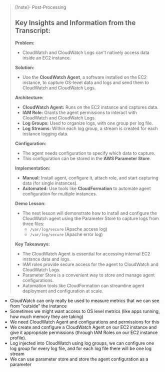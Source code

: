 
>[!note]- Post-Processing
>## Key Insights and Information from the Transcript:
>
>**Problem:**
>
>* CloudWatch and CloudWatch Logs can't natively access data inside an EC2 instance.
>
>**Solution:**
>
>* Use the **CloudWatch Agent**, a software installed on the EC2 instance, to capture OS-level data and logs and send them to CloudWatch and CloudWatch Logs.
>
>**Architecture:**
>
>* **CloudWatch Agent:** Runs on the EC2 instance and captures data.
>* **IAM Role:** Grants the agent permissions to interact with CloudWatch and CloudWatch Logs.
>* **Log Groups:**  Used to organize logs, with one group per log file.
>* **Log Streams:** Within each log group, a stream is created for each instance logging data.
>
>**Configuration:**
>
>* The agent needs configuration to specify which data to capture.
>* This configuration can be stored in the **AWS Parameter Store**.
>
>**Implementation:**
>
>* **Manual:** Install agent, configure it, attach role, and start capturing data (for single instances).
>* **Automated:** Use tools like **CloudFormation** to automate agent configuration for multiple instances.
>
>**Demo Lesson:**
>
>* The next lesson will demonstrate how to install and configure the CloudWatch agent using the Parameter Store to capture logs from three files:
>    * `/var/log/secure` (Apache access log)
>    * `/var/log/secure` (Apache error log)
>
>
>**Key Takeaways:**
>
>* The CloudWatch Agent is essential for accessing internal EC2 instance data and logs.
>* IAM roles provide secure access for the agent to CloudWatch and CloudWatch Logs.
>* Parameter Store is a convenient way to store and manage agent configurations.
>* Automation tools like CloudFormation can streamline agent deployment and configuration at scale.

- CloudWatch can only really be used to measure metrics that we can see from "outside" the instance
- Sometimes we might want access to OS level metrics (like apps running, how much memory they are taking)
- We need CloudWatch Agent and configurations and permissions for this
- We create and configure a CloudWatch Agent on our EC2 instance and give it appropriate permissions (through IAM Roles on our EC2 instance profile).
- Log injected into CloudWatch using log groups, we can configure one log group for every log file, and for each log file there will be one log stream 
- We can use parameter store and store the agent configuration as a parameter